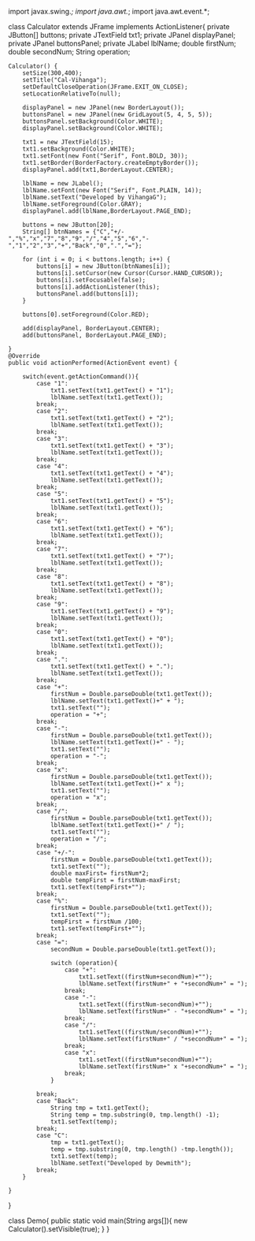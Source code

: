 import javax.swing.*;
import java.awt.*;
import java.awt.event.*;

class Calculator extends JFrame implements ActionListener{
	private JButton[] buttons;
	private JTextField txt1;
	private JPanel displayPanel;
	private JPanel buttonsPanel;
	private JLabel lblName;
	double firstNum;
	double secondNum;
	String operation;

	Calculator() {
		setSize(300,400);
		setTitle("Cal-Vihanga");
		setDefaultCloseOperation(JFrame.EXIT_ON_CLOSE);
		setLocationRelativeTo(null);
		
		displayPanel = new JPanel(new BorderLayout());	
		buttonsPanel = new JPanel(new GridLayout(5, 4, 5, 5));
		buttonsPanel.setBackground(Color.WHITE);
		displayPanel.setBackground(Color.WHITE);
		
		txt1 = new JTextField(15);
		txt1.setBackground(Color.WHITE);
		txt1.setFont(new Font("Serif", Font.BOLD, 30));
		txt1.setBorder(BorderFactory.createEmptyBorder());
		displayPanel.add(txt1,BorderLayout.CENTER);
		
		lblName = new JLabel();
		lblName.setFont(new Font("Serif", Font.PLAIN, 14));
		lblName.setText("Developed by VihangaG");
		lblName.setForeground(Color.GRAY);
		displayPanel.add(lblName,BorderLayout.PAGE_END);
		
		buttons = new JButton[20];
		String[] btnNames = {"C","+/-","%","x","7","8","9","/","4","5","6","-","1","2","3","+","Back","0",".","="};
		
		for (int i = 0; i < buttons.length; i++) {
			buttons[i] = new JButton(btnNames[i]);
			buttons[i].setCursor(new Cursor(Cursor.HAND_CURSOR));
			buttons[i].setFocusable(false);
			buttons[i].addActionListener(this);
			buttonsPanel.add(buttons[i]);	
		}
		
		buttons[0].setForeground(Color.RED);
		
		add(displayPanel, BorderLayout.CENTER);
		add(buttonsPanel, BorderLayout.PAGE_END);
		
	}
	@Override
	public void actionPerformed(ActionEvent event) {
		
		switch(event.getActionCommand()){
			case "1":
				txt1.setText(txt1.getText() + "1");
				lblName.setText(txt1.getText());
			break;
			case "2":
				txt1.setText(txt1.getText() + "2");
				lblName.setText(txt1.getText());
			break;
			case "3":
				txt1.setText(txt1.getText() + "3");
				lblName.setText(txt1.getText());
			break;
			case "4":
				txt1.setText(txt1.getText() + "4");
				lblName.setText(txt1.getText());
			break;
			case "5":
				txt1.setText(txt1.getText() + "5");
				lblName.setText(txt1.getText());
			break;
			case "6":
				txt1.setText(txt1.getText() + "6");
				lblName.setText(txt1.getText());
			break;
			case "7":
				txt1.setText(txt1.getText() + "7");
				lblName.setText(txt1.getText());
			break;
			case "8":
				txt1.setText(txt1.getText() + "8");
				lblName.setText(txt1.getText());
			break;
			case "9":
				txt1.setText(txt1.getText() + "9");
				lblName.setText(txt1.getText());
			break;
			case "0":
				txt1.setText(txt1.getText() + "0");
				lblName.setText(txt1.getText());
			break;
			case ".":
				txt1.setText(txt1.getText() + ".");
				lblName.setText(txt1.getText());
			break;
			case "+":
				firstNum = Double.parseDouble(txt1.getText());
				lblName.setText(txt1.getText()+" + ");
				txt1.setText("");
				operation = "+";
			break;
			case "-":
				firstNum = Double.parseDouble(txt1.getText());
				lblName.setText(txt1.getText()+" - ");
				txt1.setText("");
				operation = "-";
			break;
			case "x":
				firstNum = Double.parseDouble(txt1.getText());
				lblName.setText(txt1.getText()+" x ");
				txt1.setText("");
				operation = "x";
			break;
			case "/":
				firstNum = Double.parseDouble(txt1.getText());
				lblName.setText(txt1.getText()+" / ");
				txt1.setText("");
				operation = "/";
			break;
			case "+/-":
				firstNum = Double.parseDouble(txt1.getText());
				txt1.setText("");
				double maxFirst= firstNum*2;
				double tempFirst = firstNum-maxFirst;
				txt1.setText(tempFirst+"");
			break;
			case "%":
				firstNum = Double.parseDouble(txt1.getText());
				txt1.setText("");
				tempFirst = firstNum /100;
				txt1.setText(tempFirst+"");
			break;
			case "=":
				secondNum = Double.parseDouble(txt1.getText());
				
				switch (operation){
					case "+":
						txt1.setText((firstNum+secondNum)+"");
						lblName.setText(firstNum+" + "+secondNum+" = ");
					break;
					case "-":
						txt1.setText((firstNum-secondNum)+"");
						lblName.setText(firstNum+" - "+secondNum+" = ");
					break;
					case "/":
						txt1.setText((firstNum/secondNum)+"");
						lblName.setText(firstNum+" / "+secondNum+" = ");
					break;
					case "x":
						txt1.setText((firstNum*secondNum)+"");
						lblName.setText(firstNum+" x "+secondNum+" = ");
					break;
				}
				
			break;
			case "Back":
				String tmp = txt1.getText();
				String temp = tmp.substring(0, tmp.length() -1);
				txt1.setText(temp);
			break;
			case "C":
				tmp = txt1.getText();
				temp = tmp.substring(0, tmp.length() -tmp.length());
				txt1.setText(temp);
				lblName.setText("Developed by Dewmith");
			break;
		}

	}
}

class Demo{
	public static void main(String args[]){
		new Calculator().setVisible(true);
	}
}
